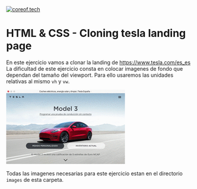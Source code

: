 <a href="https://www.coreof.tech/" target="_blank">
  <img src="https://api.brandy.run/core/logo" width="100" title="coreof.tech" alt="coreof.tech">
</a>

# HTML & CSS - Cloning tesla landing page

En este ejercicio vamos a clonar la landing de https://www.tesla.com/es_es
La dificultad de este ejercicio consta en colocar imagenes de fondo que dependan del tamaño del viewport. Para ello usaremos las unidades relativas al mismo `vh` y `vw`.

![Tesla landing](./examples/tesla_landing.gif)

Todas las imagenes necesarias para este ejercicio estan en el directorio `images` de esta carpeta.
